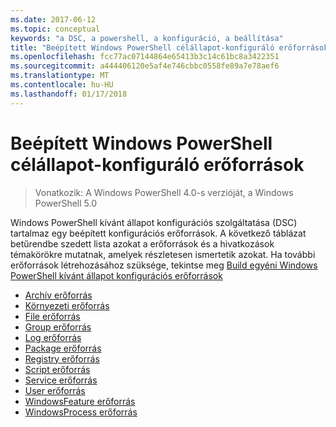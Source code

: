 ```yaml
---
ms.date: 2017-06-12
ms.topic: conceptual
keywords: "a DSC, a powershell, a konfiguráció, a beállítása"
title: "Beépített Windows PowerShell célállapot-konfiguráló erőforrások"
ms.openlocfilehash: fcc77ac07144864e65413b3c14c61bc8a3422351
ms.sourcegitcommit: a444406120e5af4e746cbbc0558fe89a7e78aef6
ms.translationtype: MT
ms.contentlocale: hu-HU
ms.lasthandoff: 01/17/2018
---
```

# <a name="built-in-windows-powershell-desired-state-configuration-resources"></a>Beépített Windows PowerShell célállapot-konfiguráló erőforrások

> Vonatkozik: A Windows PowerShell 4.0-s verzióját, a Windows PowerShell 5.0

Windows PowerShell kívánt állapot konfigurációs szolgáltatása (DSC) tartalmaz egy beépített konfigurációs erőforrások. A következő táblázat betűrendbe szedett lista azokat a erőforrások és a hivatkozások témakörökre mutatnak, amelyek részletesen ismertetik azokat. Ha további erőforrások létrehozásához szüksége, tekintse meg [Build egyéni Windows PowerShell kívánt állapot konfigurációs erőforrások](authoringResource.md)

* [Archív erőforrás](archiveResource.md)
* [Környezeti erőforrás](environmentResource.md)
* [File erőforrás](fileResource.md)
* [Group erőforrás](groupResource.md)
* [Log erőforrás](logResource.md)
* [Package erőforrás](packageResource.md)
* [Registry erőforrás](registryResource.md)
* [Script erőforrás](scriptResource.md)
* [Service erőforrás](serviceResource.md)
* [User erőforrás](userResource.md)
* [WindowsFeature erőforrás](windowsfeatureResource.md)
* [WindowsProcess erőforrás](windowsProcessResource.md)

